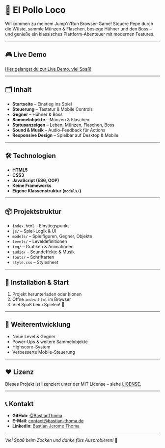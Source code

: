 
# 🐔 El Pollo Loco

Willkommen zu meinem Jump'n'Run Browser-Game! Steuere Pepe durch die Wüste, sammle Münzen & Flaschen, besiege Hühner und den Boss – und genieße ein klassisches Plattform-Abenteuer mit modernen Features.

---

## 🎮 Live Demo

[Hier gelangst du zur Live Demo, viel Spaß!](https://bastian-thoma.de/projects/el-pollo-loco/)

---

## 🗂️ Inhalt

- **Startseite** – Einstieg ins Spiel  
- **Steuerung** – Tastatur & Mobile Controls  
- **Gegner** – Hühner & Boss  
- **Sammelobjekte** – Münzen & Flaschen  
- **Statusanzeigen** – Leben, Münzen, Flaschen, Boss  
- **Sound & Musik** – Audio-Feedback für Actions  
- **Responsive Design** – Spielbar auf Desktop & Mobile

---

## 🛠️ Technologien

- **HTML5**  
- **CSS3**  
- **JavaScript (ES6, OOP)**  
- **Keine Frameworks**  
- **Eigene Klassenstruktur (`models/`)**

---

## 📦 Projektstruktur

- `index.html` – Einstiegspunkt  
- `js/` – Spiel-Logik & UI  
- `models/` – Spielfiguren, Gegner, Objekte  
- `levels/` – Leveldefinitionen  
- `img/` – Grafiken & Animationen  
- `audio/` – Soundeffekte & Musik  
- `fonts/` – Schriftarten  
- `style.css` – Stylesheet

---

## 🚀 Installation & Start

1. Projekt herunterladen oder klonen  
2. Öffne `index.html` im Browser  
3. Viel Spaß beim Spielen! 🎉

---

## 🌱 Weiterentwicklung

- Neue Level & Gegner  
- Power-Ups & weitere Sammelobjekte  
- Highscore-System  
- Verbesserte Mobile-Steuerung

---

## ❤️ Lizenz

Dieses Projekt ist lizenziert unter der MIT License – siehe [LICENSE](LICENSE).

---

## 📞 Kontakt

- **GitHub**: [@BastianThoma](https://github.com/BastianThoma)  
- **E-Mail**: contact@bastian-thoma.de
- **LinkedIn**: [Bastian Jerome Thoma](https://www.linkedin.com/in/bastian-thoma/)

---

*Viel Spaß beim Zocken und danke fürs Ausprobieren!* 🥳
